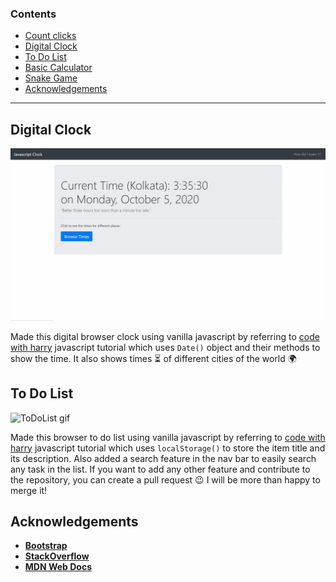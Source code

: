 ### Contents

* [Count clicks](https://anubhavbagri.github.io/javascript-projects/Count%20clicks/index.html)
* [Digital Clock](https://anubhavbagri.github.io/javascript-projects/javascript%20clock/index.html)
* [To Do List](https://anubhavbagri.github.io/javascript-projects/js%20to-do%20list/index.html)
* [Basic Calculator](https://anubhavbagri.github.io/javascript-projects/basic-calculator/index.html)
* [Snake Game](https://anubhavbagri.github.io/javascript-projects/snake-game/snake.html)
* [Acknowledgements](#acknowledgements)

---

## Digital Clock

![Clock gif](clock.gif)

Made this digital browser clock using vanilla javascript by referring to [code with harry](https://codewithharry.com/videos/javascript-tutorial-in-hindi-in-one-video-2020) javascript tutorial which uses ```Date()``` object and their methods to show the time. It also shows times ⏳ of different cities of the world 🌍  

## To Do List

![ToDoList gif](todo.gif)

Made this browser to do list using vanilla javascript by referring to [code with harry](https://codewithharry.com/videos/javascript-tutorial-in-hindi-in-one-video-2020) javascript tutorial which uses ```localStorage()``` to store the item title and its description. Also added a search feature in the nav bar to easily search any task in the list. If you want to add any other feature and contribute to the repository, you can create a pull request 😉 I will be more than happy to merge it!  

## Acknowledgements

* [**Bootstrap**](https://getbootstrap.com/)
* [**StackOverflow**](https://stackoverflow.com/)
* [**MDN Web Docs**](https://developer.mozilla.org/en-US/docs/Web/JavaScript)
